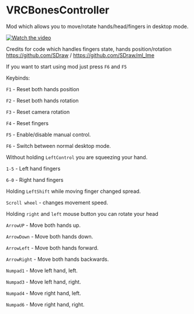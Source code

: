 # VRCBonesController
Mod which allows you to move/rotate hands/head/fingers in desktop mode.

[![Watch the video]()](https://cdn.discordapp.com/attachments/742563440199204879/840151671862329344/video.mp4)


Credits for code which handles fingers state, hands position/rotation https://github.com/SDraw / https://github.com/SDraw/ml_lme

If you want to start using mod just press ``F6`` and ``F5``


Keybinds:

``F1`` - Reset both hands position

``F2`` - Reset both hands rotation

``F3`` - Reset camera rotation

``F4`` - Reset fingers

``F5`` - Enable/disable manual control.

``F6`` - Switch between normal desktop mode.

Without holding ``LeftControl`` you are squeezing your hand.

``1-5`` - Left hand fingers

``6-0`` - Right hand fingers

Holding ``LeftShift`` while moving finger changed spread.

``Scroll wheel`` - changes movement speed.

Holding ``right`` and ``left`` mouse button you can rotate your head


``ArrowUP`` - Move both hands up.

``ArrowDown`` - Move both hands down.


``ArrowLeft`` - Move both hands forward.

``ArrowRight`` - Move both hands backwards.


``Numpad1`` - Move left hand, left.

``Numpad3`` - Move left hand, right.

``Numpad4`` - Move right hand, left.

``Numpad6`` - Move right hand, right.

